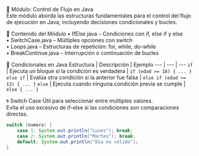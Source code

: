 📘 Módulo: Control de Flujo en Java  
Este módulo aborda las estructuras fundamentales para el control del flujo de ejecución en Java, incluyendo decisiones condicionales y bucles.

📌 Contenido del Módulo
• IfElse.java – Condiciones con if, else if y else  
• SwitchCase.java – Múltiples opciones con switch  
• Loops.java – Estructuras de repetición: for, while, do-while  
• BreakContinue.java – Interrupción o continuación de bucles

🧠 Condicionales en Java
Estructura | Descripción | Ejemplo
--- | --- | ---
`if` | Ejecuta un bloque si la condición es verdadera | `if (edad >= 18) { ... }`
`else if` | Evalúa otra condición si la anterior fue falsa | `else if (edad >= 13) { ... }`
`else` | Ejecuta cuando ninguna condición previa se cumple | `else { ... }`

🌀 Switch Case
Útil para seleccionar entre múltiples valores.  
Evita el uso excesivo de if-else si las condiciones son comparaciones directas.

```java
switch (numero) {
    case 1: System.out.println("Lunes"); break;
    case 2: System.out.println("Martes"); break;
    default: System.out.println("Día no válido");
}